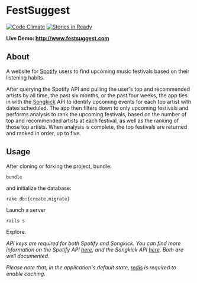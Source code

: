 # FestSuggest
[![Code Climate](https://codeclimate.com/github/ryanflach/fest_suggest/badges/gpa.svg)](https://codeclimate.com/github/ryanflach/fest_suggest) [![Stories in Ready](https://badge.waffle.io/ryanflach/fest_suggest.svg?label=ready&title=Ready)](http://waffle.io/ryanflach/fest_suggest)

**Live Demo: http://www.festsuggest.com**

## About
A website for [Spotify](www.spotify.com) users to find upcoming music festivals based on their listening habits.

After querying the Spotify API and pulling the user's top and recommended artists by all time, the past six months, or the past four weeks, the app ties in with the [Songkick](www.songkick.com) API to identify upcoming events for each top artist with dates scheduled. The app then filters down to only upcoming festivals and performs analysis to rank the upcoming festivals, based on the number of top and recommended artists at each festival, as well as the ranking of those top artists. When analysis is complete, the top festivals are returned and ranked in order, up to five.

## Usage
After cloning or forking the project, bundle:
```
bundle
```
and initialize the database:
```
rake db:{create,migrate}
```
Launch a server
```
rails s
```
Explore.

_API keys are required for both Spotify and Songkick. You can find more information on the Spotify API [here](https://developer.spotify.com/web-api/), and the Songkick API [here](http://www.songkick.com/developer). Both are well documented._

_Please note that, in the application's default state, [redis](https://github.com/redis-store/redis-rails) is required to enable caching._
